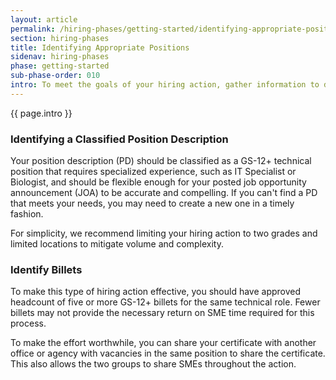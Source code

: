 ```yaml
---
layout: article
permalink: /hiring-phases/getting-started/identifying-appropriate-positions/
section: hiring-phases
title: Identifying Appropriate Positions
sidenav: hiring-phases
phase: getting-started
sub-phase-order: 010
intro: To meet the goals of your hiring action, gather information to drive your decisions and identify individuals to fill key roles for the duration of the action.
---
```


<p class="usa-intro">
  {{ page.intro }}
</p>

### Identifying a Classified Position Description

Your position description (PD) should be classified as a GS-12+ technical position that requires specialized experience, such as IT Specialist or Biologist, and should be flexible enough for your posted job opportunity announcement (JOA) to be accurate and compelling. If you can't find a PD that meets your needs, you may need to create a new one in a timely fashion.

For simplicity, we recommend limiting your hiring action to two grades and limited locations to mitigate volume and complexity.

### Identify Billets

To make this type of hiring action effective, you should have approved headcount of five or more GS-12+ billets for the same technical role. Fewer billets may not provide the necessary return on SME time required for this process.

To make the effort worthwhile, you can share your certificate with another office or agency with vacancies in the same position to share the certificate. This also allows the two groups to share SMEs throughout the action.
